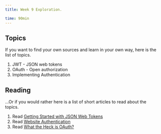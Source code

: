 ```yaml
---
title: Week 9 Exploration.

time: 90min
---
```


## Topics

If you want to find your own sources and learn in your own way, here is the list of topics.

1. JWT - JSON web tokens
2. OAuth - Open authorization
3. Implementing Authentication

## Reading

...Or if you would rather here is a list of short articles to read about the topics.

1. Read [Getting Started with JSON Web Tokens](https://auth0.com/learn/json-web-tokens/)
2. Read [Website Authentication](https://swoopnow.com/website-authentication/)
3. Read [What the Heck is OAuth?](https://developer.okta.com/blog/2017/06/21/what-the-heck-is-oauth)